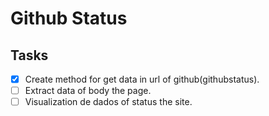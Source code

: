 # Github Status
## Tasks
- [x] Create method for get data in url of github(githubstatus).
- [ ] Extract data of body the page.
- [ ] Visualization de dados of status the site.